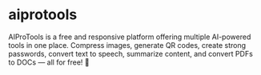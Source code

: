# aiprotools
AIProTools is a free and responsive platform offering multiple AI-powered tools in one place. Compress images, generate QR codes, create strong passwords, convert text to speech, summarize content, and convert PDFs to DOCs — all for free! 🚀
